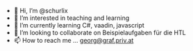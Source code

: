 - 👋 Hi, I’m @schurlix
- 👀 I’m interested in teaching and learning
- 🌱 I’m currently learning C#, vaadin, javascript
- 💞️ I’m looking to collaborate on Beispielaufgaben für die HTL
- 📫 How to reach me ... georg@graf.priv.at

<!---
schurlix/schurlix is a ✨ special ✨ repository because its `README.md` (this file) appears on your GitHub profile.
You can click the Preview link to take a look at your changes.
--->
